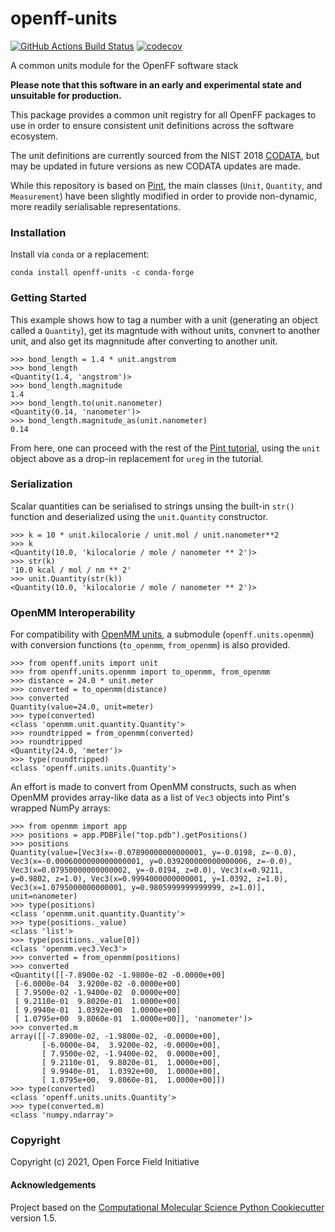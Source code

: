 openff-units
==============================
[//]: # (Badges)
[![GitHub Actions Build Status](https://github.com/openforcefield/openff-units/workflows/CI/badge.svg)](https://github.com/openforcefield/openff-units/actions?query=workflow%3ACI)
[![codecov](https://codecov.io/gh/openforcefield/openff-units/branch/main/graph/badge.svg)](https://codecov.io/gh/openforcefield/openff-units/branch/main)


A common units module for the OpenFF software stack

**Please note that this software in an early and experimental state and unsuitable for production.**

This package provides a common unit registry for all OpenFF packages to use in order to ensure consistent unit definitions across the software ecosystem.

The unit definitions are currently sourced from the NIST 2018 [CODATA](https://physics.nist.gov/cuu/Constants/), but may be updated in future versions as new CODATA updates are made.

While this repository is based on [Pint](https://pint.readthedocs.io/en/0.16.1/), the main classes (`Unit`, `Quantity`, and `Measurement`) have been slightly modified in order to provide non-dynamic, more readily serialisable representations.

### Installation

Install via `conda` or a replacement:

```shell
conda install openff-units -c conda-forge
```

### Getting Started

This example shows how to tag a number with a unit (generating an object called a `Quantity`),
get its magntude with without units, convnert to another unit, and also get its magnnitude after converting to another unit.

```python3
>>> bond_length = 1.4 * unit.angstrom
>>> bond_length
<Quantity(1.4, 'angstrom')>
>>> bond_length.magnitude
1.4
>>> bond_length.to(unit.nanometer)
<Quantity(0.14, 'nanometer')>
>>> bond_length.magnitude_as(unit.nanometer)
0.14
```

From here, one can proceed with the rest of the [Pint tutorial](https://pint.readthedocs.io/en/0.16.1/tutorial.html#tutorial), using the `unit` object above as a drop-in replacement for `ureg` in the tutorial.

### Serialization

Scalar quantities can be serialised to strings unsing the built-in `str()` function and deserialized using the `unit.Quantity` constructor.

```python3
>>> k = 10 * unit.kilocalorie / unit.mol / unit.nanometer**2
>>> k
<Quantity(10.0, 'kilocalorie / mole / nanometer ** 2')>
>>> str(k)
'10.0 kcal / mol / nm ** 2'
>>> unit.Quantity(str(k))
<Quantity(10.0, 'kilocalorie / mole / nanometer ** 2')>
```

### OpenMM Interoperability

For compatibility with [OpenMM units](http://docs.openmm.org/latest/api-python/app.html#units), a submodule (`openff.units.openmm`) with conversion functions (`to_openmm`, `from_openmm`) is also provided.

```python3
>>> from openff.units import unit
>>> from openff.units.openmm import to_openmm, from_openmm
>>> distance = 24.0 * unit.meter
>>> converted = to_openmm(distance)
>>> converted
Quantity(value=24.0, unit=meter)
>>> type(converted)
<class 'openmm.unit.quantity.Quantity'>
>>> roundtripped = from_openmm(converted)
>>> roundtripped
<Quantity(24.0, 'meter')>
>>> type(roundtripped)
<class 'openff.units.units.Quantity'>
```

An effort is made to convert from OpenMM constructs, such as when OpenMM provides array-like data as a list of `Vec3` objects into Pint's wrapped NumPy arrays:

```python3
>>> from openmm import app
>>> positions = app.PDBFile("top.pdb").getPositions()
>>> positions
Quantity(value=[Vec3(x=-0.07890000000000001, y=-0.0198, z=-0.0), Vec3(x=-0.0006000000000000001, y=0.039200000000000006, z=-0.0), Vec3(x=0.07950000000000002, y=-0.0194, z=0.0), Vec3(x=0.9211, y=0.9802, z=1.0), Vec3(x=0.9994000000000001, y=1.0392, z=1.0), Vec3(x=1.0795000000000001, y=0.9805999999999999, z=1.0)], unit=nanometer)
>>> type(positions)
<class 'openmm.unit.quantity.Quantity'>
>>> type(positions._value)
<class 'list'>
>>> type(positions._value[0])
<class 'openmm.vec3.Vec3'>
>>> converted = from_openmm(positions)
>>> converted
<Quantity([[-7.8900e-02 -1.9800e-02 -0.0000e+00]
 [-6.0000e-04  3.9200e-02 -0.0000e+00]
 [ 7.9500e-02 -1.9400e-02  0.0000e+00]
 [ 9.2110e-01  9.8020e-01  1.0000e+00]
 [ 9.9940e-01  1.0392e+00  1.0000e+00]
 [ 1.0795e+00  9.8060e-01  1.0000e+00]], 'nanometer')>
>>> converted.m
array([[-7.8900e-02, -1.9800e-02, -0.0000e+00],
       [-6.0000e-04,  3.9200e-02, -0.0000e+00],
       [ 7.9500e-02, -1.9400e-02,  0.0000e+00],
       [ 9.2110e-01,  9.8020e-01,  1.0000e+00],
       [ 9.9940e-01,  1.0392e+00,  1.0000e+00],
       [ 1.0795e+00,  9.8060e-01,  1.0000e+00]])
>>> type(converted)
<class 'openff.units.units.Quantity'>
>>> type(converted.m)
<class 'numpy.ndarray'>
```

### Copyright

Copyright (c) 2021, Open Force Field Initiative


#### Acknowledgements
 
Project based on the 
[Computational Molecular Science Python Cookiecutter](https://github.com/molssi/cookiecutter-cms) version 1.5.
